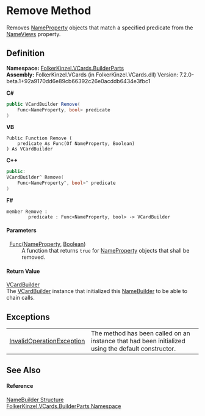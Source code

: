 # Remove Method


Removes <a href="05694799-3c12-68af-73de-f9a8cb4807af.md">NameProperty</a> objects that match a specified predicate from the <a href="d8d2eed8-2896-799e-2efc-3c405ec62b70.md">NameViews</a> property.



## Definition
**Namespace:** <a href="30716183-7f69-ceb8-b5fe-4d9f23e7fd2b.md">FolkerKinzel.VCards.BuilderParts</a>  
**Assembly:** FolkerKinzel.VCards (in FolkerKinzel.VCards.dll) Version: 7.2.0-beta.1+92a9170dd6e89cb66392c26e0acddb6434e3fbc1

**C#**
``` C#
public VCardBuilder Remove(
	Func<NameProperty, bool> predicate
)
```
**VB**
``` VB
Public Function Remove ( 
	predicate As Func(Of NameProperty, Boolean)
) As VCardBuilder
```
**C++**
``` C++
public:
VCardBuilder^ Remove(
	Func<NameProperty^, bool>^ predicate
)
```
**F#**
``` F#
member Remove : 
        predicate : Func<NameProperty, bool> -> VCardBuilder 
```



#### Parameters
<dl><dt>  <a href="https://learn.microsoft.com/dotnet/api/system.func-2" target="_blank" rel="noopener noreferrer">Func</a>(<a href="05694799-3c12-68af-73de-f9a8cb4807af.md">NameProperty</a>, <a href="https://learn.microsoft.com/dotnet/api/system.boolean" target="_blank" rel="noopener noreferrer">Boolean</a>)</dt><dd>A function that returns <code>true</code> for <a href="05694799-3c12-68af-73de-f9a8cb4807af.md">NameProperty</a> objects that shall be removed.</dd></dl>

#### Return Value
<a href="4254b25b-c39b-3224-d22e-0072642cabb3.md">VCardBuilder</a>  
The <a href="4254b25b-c39b-3224-d22e-0072642cabb3.md">VCardBuilder</a> instance that initialized this <a href="8aff507c-c7cd-5e33-59aa-8d4b140efaf7.md">NameBuilder</a> to be able to chain calls.

## Exceptions
<table>
<tr>
<td><a href="https://learn.microsoft.com/dotnet/api/system.invalidoperationexception" target="_blank" rel="noopener noreferrer">InvalidOperationException</a></td>
<td>The method has been called on an instance that had been initialized using the default constructor.</td></tr>
</table>

## See Also


#### Reference
<a href="8aff507c-c7cd-5e33-59aa-8d4b140efaf7.md">NameBuilder Structure</a>  
<a href="30716183-7f69-ceb8-b5fe-4d9f23e7fd2b.md">FolkerKinzel.VCards.BuilderParts Namespace</a>  
